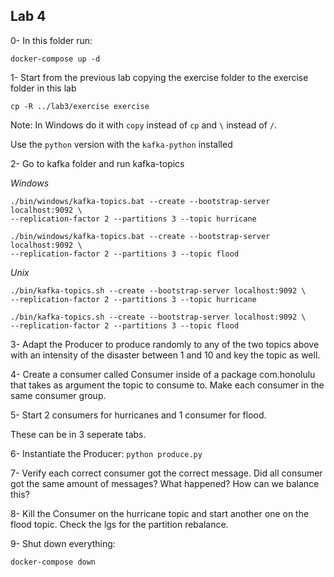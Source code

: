 ## Lab 4

0- In this folder run:

```
docker-compose up -d
```


1- Start from the previous lab copying the exercise folder to the exercise folder in this lab

```
cp -R ../lab3/exercise exercise
```

Note: In Windows do it with `copy` instead of `cp` and `\` instead of `/`.

Use the `python` version with the `kafka-python` installed

2- Go to kafka folder and run kafka-topics

*Windows*

```
./bin/windows/kafka-topics.bat --create --bootstrap-server localhost:9092 \
--replication-factor 2 --partitions 3 --topic hurricane

./bin/windows/kafka-topics.bat --create --bootstrap-server localhost:9092 \
--replication-factor 2 --partitions 3 --topic flood
```

*Unix*

```
./bin/kafka-topics.sh --create --bootstrap-server localhost:9092 \
--replication-factor 2 --partitions 3 --topic hurricane

./bin/kafka-topics.sh --create --bootstrap-server localhost:9092 \
--replication-factor 2 --partitions 3 --topic flood
```

3- Adapt the Producer to produce randomly to any of the two topics above with an intensity of the disaster between 1 and 10 and key the topic as well.

4- Create a consumer called Consumer inside of a package com.honolulu that takes as argument the topic to consume to. Make each consumer in the same consumer group.

5- Start 2 consumers for hurricanes and 1 consumer for flood.

These can be in 3 seperate tabs.

6- Instantiate the Producer: `python produce.py`

7- Verify each correct consumer got the correct message. Did all consumer got the same amount of messages? What happened? How can we balance this?

8- Kill the Consumer on the hurricane topic and start another one on the flood topic. Check the lgs for the partition rebalance.

9- Shut down everything:

```
docker-compose down
```

